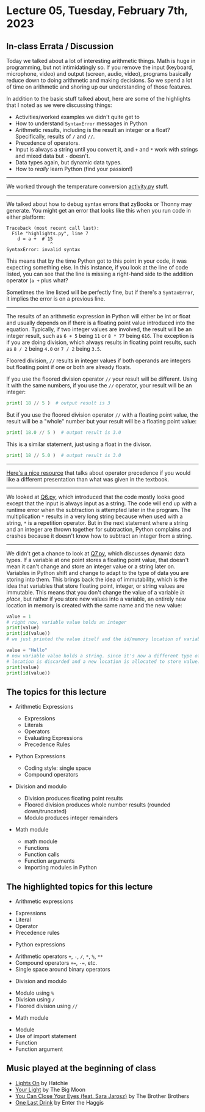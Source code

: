 # Lecture 05, Tuesday, February 7th, 2023

## In-class Errata / Discussion

Today we talked about a lot of interesting arithmetic things. Math is huge in programming, but not intimidatingly so. If you remove the input (keyboard, microphone, video) and output (screen, audio, video), programs basically reduce down to doing arithmetic and making decisions. So we spend a lot of time on arithmetic and shoring up our understanding of those features.

In addition to the basic stuff talked about, here are some of the highlights that I noted as we were discussing things:

* Activities/worked examples we didn't quite get to
* How to understand `SyntaxError` messages in Python
* Arithmetic results, including is the result an integer or a float? Specifically, results of `/` and `//`.
* Precedence of operators.
* Input is always a string until you convert it, and `+` and `*` work with strings and mixed data but `-` doesn't.
* Data types again, but dynamic data types.
* How to *really* learn Python (find your passion!)

----

We worked through the temperature conversion [activity.py](activity.py) stuff.

----

We talked about how to debug syntax errors that zyBooks or Thonny may generate. You might get an error that looks like this when you run code in either platform:

```unix
Traceback (most recent call last):
  File "highlights.py", line 7
    d = a +  # 15
                ^
SyntaxError: invalid syntax
```

This means that by the time Python got to this point in your code, it was expecting something else.  In this instance, if you look at the line of code listed, you can see that the line is missing a right-hand side to the addition operator (`a +` plus what?

Sometimes the line listed will be perfectly fine, but if there's a `SyntaxError`, it implies the error is on a previous line.

----

The results of an arithmetic expression in Python will either be int or float and usually depends on if there is a floating point value introduced into the equation. Typically, if two integer values are involved, the result will be an integer result, such as `6 + 5` being `11` or `8 * 77` being `616`.  The exception is if you are doing division, which always results in floating point results, such as `8 / 2` being `4.0` or `7 / 2` being `3.5`.

Floored division, `//` results in integer values if both operands are integers but floating point if one or both are already floats.

If you use the floored division operator `//` your result will be different. Using it with the same numbers, if you use the `//` operator, your result will be an integer:

```python
print( 18 // 5 )  # output result is 3
```

But if you use the floored division operator `//` with a floating point value, the result will be a "whole" number but your result will be a floating point value:

```python
print( 18.0 // 5 )  # output result is 3.0
```

This is a similar statement, just using a float in the divisor.

```python
print( 18 // 5.0 )  # output result is 3.0
```

----

[Here's a nice resource](https://www.programiz.com/python-programming/precedence-associativity) that talks about operator precedence if you would like a different presentation than what was given in the textbook.

----
We looked at [Q6.py](Q6.py), which introduced that the code mostly looks good except that the input is always input as a string. The code will end up with a runtime error when the subtraction is attempted later in the program.  The multiplication `*` results in a very long string because when used with a string, `*` is a repetition operator.  But in the next statement where a string and an integer are thrown together for subtraction, Python complains and crashes because it doesn't know how to subtract an integer from a string.

----

We didn't get a chance to look at [Q7.py](Q7.py), which discusses dynamic data types. If a variable at one point stores a floating point value, that doesn't mean it can't change and store an integer value or a string later on.  Variables in Python shift and change to adapt to the type of data you are storing into them.  This brings back the idea of immutability, which is the idea that variables  that store floating point, integer, or string values are immutable. This means that you don't change the value of a variable _in place_, but rather if you store new values into a variable, an entirely new location in memory is created with the same name and the new value:

```python
value = 1
# right now, variable value holds an integer
print(value)
print(id(value))
# we just printed the value itself and the id/memory location of variable value

value = "Hello"
# now variable value holds a string. since it's now a different type of data, the old
# location is discarded and a new location is allocated to store value.
print(value)
print(id(value))
```

## The topics for this lecture

* Arithmetic Expressions
  - Expressions
  - Literals
  - Operators
  - Evaluating Expressions
  - Precedence Rules
* Python Expressions
  - Coding style: single space
  - Compound operators

* Division and modulo
  - Division produces floating point results
  - Floored division produces whole number results (rounded down/truncated)
  - Modulo produces integer remainders
* Math module
  - math module
  - Functions
  - Function calls
  - Function arguments
  - Importing modules in Python

## The highlighted topics for this lecture

* Arithmetic expressions
 - Expressions
 - Literal
 - Operator
 - Precedence rules
* Python expressions
 - Arithmetic operators `+`, `-`, `/`, `*`, `%`, `**`
 - Compound operators `+=`, `-=`, etc.
 - Single space around binary operators

* Division and modulo
 - Modulo using `%`
 - Division using `/`
 - Floored division using `//`
* Math module
 - Module
 - Use of import statement
 - Function
 - Function argument

## Music played at the beginning of class

* [Lights On](https://www.youtube.com/watch?v=azPYg7N9leo) by Hatchie
* [Your Light](https://www.youtube.com/watch?v=1OijD72t4XY) by The Big Moon
* [You Can Close Your Eyes (feat. Sara Jarosz)](https://www.youtube.com/watch?v=3R4UXSinPWw) by The Brother Brothers
* [One Last Drink](https://www.youtube.com/watch?v=YgHQZGHzEIs) by Enter the Haggis
